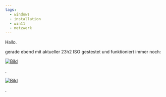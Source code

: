 ```yaml
---
tags:
  - windows
  - installation
  - win11
  - netzwerk
---
```



Hallo.

gerade ebend mit aktueller 23h2 ISO gestestet und funktioniert immer noch:

[![Bild](https://filestore.community.support.microsoft.com/api/images/18f10b0c-1815-427d-86bc-46159d5db53d?upload=true&fud_access=wJJIheezUklbAN2ppeDns8cDNpYs3nCYjgitr%2BfFBh2dqlqMuW7np3F6Utp%2FKMltnRRYFtVjOMO5tpbpW9UyRAwvLeec5emAPixgq9ta07Dgnp2aq5eJbnfd%2FU3qhn54vRkhWV8qzYsIjY%2BVTurL8VVueebt2MKACFa1dQfWpTEamneRXft2JRCxRIW4f5QiCLD5wN1nEJZpHKXGVI%2FV35DO%2FHjm3UCOzg9jTr4KlwrCkctZHfGduvOPvQjq3XOIar0LfaAoireqO11vTsXCi477mHyFkYpl%2BnetQHkIciFF2c%2Fx8BEtvYLTH3ejs88ayGYbRDcjU436JOeWsbqRuTe%2B%2FspIkPA78mJ%2BLK8f%2Brr7vy2fJfc4sTLzC75GT9B%2F%2FKgNv2D2jXyR2LQ%2FdEPgpB3%2BWfxbdiFVICd1QeBKxLM%3D)](https://filestore.community.support.microsoft.com/api/images/18f10b0c-1815-427d-86bc-46159d5db53d?upload=true&fud_access=wJJIheezUklbAN2ppeDns8cDNpYs3nCYjgitr%2BfFBh2dqlqMuW7np3F6Utp%2FKMltnRRYFtVjOMO5tpbpW9UyRAwvLeec5emAPixgq9ta07Dgnp2aq5eJbnfd%2FU3qhn54vRkhWV8qzYsIjY%2BVTurL8VVueebt2MKACFa1dQfWpTEamneRXft2JRCxRIW4f5QiCLD5wN1nEJZpHKXGVI%2FV35DO%2FHjm3UCOzg9jTr4KlwrCkctZHfGduvOPvQjq3XOIar0LfaAoireqO11vTsXCi477mHyFkYpl%2BnetQHkIciFF2c%2Fx8BEtvYLTH3ejs88ayGYbRDcjU436JOeWsbqRuTe%2B%2FspIkPA78mJ%2BLK8f%2Brr7vy2fJfc4sTLzC75GT9B%2F%2FKgNv2D2jXyR2LQ%2FdEPgpB3%2BWfxbdiFVICd1QeBKxLM%3D "filestore.community.support.microsoft.com")

.

[![Bild](https://filestore.community.support.microsoft.com/api/images/dde67f33-eb1f-41a7-9cef-52c495a32917?upload=true&fud_access=wJJIheezUklbAN2ppeDns8cDNpYs3nCYjgitr%2BfFBh2dqlqMuW7np3F6Utp%2FKMltnRRYFtVjOMO5tpbpW9UyRAwvLeec5emAPixgq9ta07Dgnp2aq5eJbnfd%2FU3qhn54vRkhWV8qzYsIjY%2BVTurL8VVueebt2MKACFa1dQfWpTEamneRXft2JRCxRIW4f5QiCLD5wN1nEJZpHKXGVI%2FV35DO%2FHjm3UCOzg9jTr4KlwptFXDDd%2Fknu02tfQOg2xutAy7sua%2FYuDQslBkTAFwB0j1sfYLIGKYZtQwsib5tz%2FCgpKap82Hk4XymPZeT9cP6IDTwDBuc7Deh0fp2vknBv7HbGzPotRaUCVxo9J%2F3D4VtiVJRfg8qsev04mY1n433PntgkUNE1u5oSKv185bdx%2FZP6gca24CVy5fqtzNao94%3D)](https://filestore.community.support.microsoft.com/api/images/dde67f33-eb1f-41a7-9cef-52c495a32917?upload=true&fud_access=wJJIheezUklbAN2ppeDns8cDNpYs3nCYjgitr%2BfFBh2dqlqMuW7np3F6Utp%2FKMltnRRYFtVjOMO5tpbpW9UyRAwvLeec5emAPixgq9ta07Dgnp2aq5eJbnfd%2FU3qhn54vRkhWV8qzYsIjY%2BVTurL8VVueebt2MKACFa1dQfWpTEamneRXft2JRCxRIW4f5QiCLD5wN1nEJZpHKXGVI%2FV35DO%2FHjm3UCOzg9jTr4KlwptFXDDd%2Fknu02tfQOg2xutAy7sua%2FYuDQslBkTAFwB0j1sfYLIGKYZtQwsib5tz%2FCgpKap82Hk4XymPZeT9cP6IDTwDBuc7Deh0fp2vknBv7HbGzPotRaUCVxo9J%2F3D4VtiVJRfg8qsev04mY1n433PntgkUNE1u5oSKv185bdx%2FZP6gca24CVy5fqtzNao94%3D "filestore.community.support.microsoft.com")

.